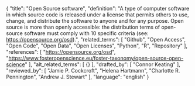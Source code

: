 {
  "title": "Open Source software",
  "definition": "A type of computer software in which source code is released under a license that permits others to use, change, and distribute the software to anyone and for any purpose. Open source is more than openly accessible: the distribution terms of open-source software must comply with 10 specific criteria (see: https://opensource.org/osd).",
  "related_terms": [
    "Github",
    "Open Access",
    "Open Code",
    "Open Data",
    "Open Licenses",
    "Python",
    "R",
    "Repository"
  ],
  "references": [
    "https://opensource.org/osd",
    "https://www.fosteropenscience.eu/foster-taxonomy/open-source-open-science"
  ],
  "alt_related_terms": [
    {}
  ],
  "drafted_by": [
    "Connor Keating"
  ],
  "reviewed_by": [
    "Jamie P. Cockcroft",
    "Helena Hartmann",
    "Charlotte R. Pennington",
    "Andrew J. Stewart"
  ],
  "language": "english"
}
